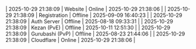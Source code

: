 | 2025-10-29 21:38:09 | Website | Online | 2025-10-29 21:38:06 |
| 2025-10-29 21:38:09 | Registration | Offline | 2025-09-09 16:40:23 |
| 2025-10-29 21:38:09 | Auth Server | Offline | 2025-08-18 09:33:31 |
| 2025-10-29 21:38:09 | Kezan (PvE) | Offline | 2025-10-11 12:51:30 |
| 2025-10-29 21:38:09 | Gurubashi (PvP) | Offline | 2025-08-23 21:44:06 |
| 2025-10-29 21:38:09 | Cloudflare | Online | 2025-10-29 21:38:06 |
